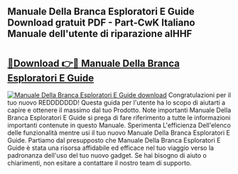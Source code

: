 ## Manuale Della Branca Esploratori E Guide Download gratuit PDF - Part-CwK Italiano Manuale dell'utente di riparazione alHHF

# <h2><a href="http://df9my4w.blite.top/?on=Manuale+Della+Branca+Esploratori+E+Guide">🔗Download 👉🔴 Manuale Della Branca Esploratori E Guide</a></h2>

[![Manuale Della Branca Esploratori E Guide download](https://i.imgur.com/lujVjoI.png)](http://df9my4w.blite.top/?on=Manuale+Della+Branca+Esploratori+E+Guide)
Congratulazioni per il tuo nuovo REDDDDDDD! Questa guida per l'utente ha lo scopo di aiutarti a capire e ottenere il massimo dal tuo Prodotto. Note importanti Manuale Della Branca Esploratori E Guide si prega di fare riferimento a tutte le informazioni importanti contenute in questo Manuale. Sperimenta L'efficienza Dell'elenco delle funzionalità mentre usi il tuo nuovo Manuale Della Branca Esploratori E Guide. Partiamo dal presupposto che Manuale Della Branca Esploratori E Guide è stata una risorsa affidabile ed efficace nel tuo viaggio verso la padronanza dell'uso del tuo nuovo gadget. Se hai bisogno di aiuto o chiarimenti, non esitare a contattare il nostro team di supporto.
